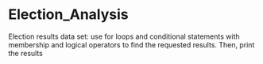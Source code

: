 # Election_Analysis
 Election results data set: use for loops and conditional statements with membership and logical operators to find the requested results. Then, print the results
